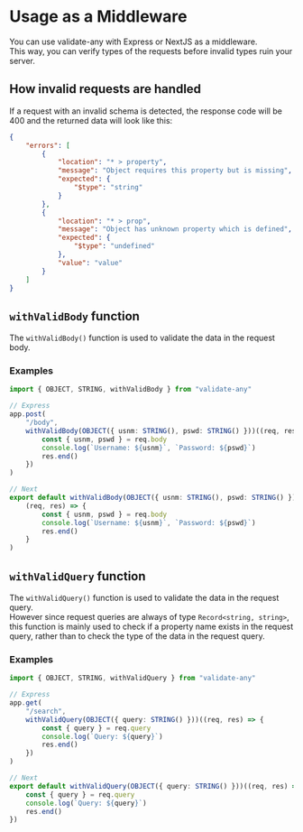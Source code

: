 # Usage as a Middleware

You can use validate-any with Express or NextJS as a middleware.<br />
This way, you can verify types of the requests before invalid types ruin your server.<br />

## How invalid requests are handled

If a request with an invalid schema is detected, the response code will be 400 and the returned data will look like this:

```json
{
	"errors": [
		{
			"location": "* > property",
			"message": "Object requires this property but is missing",
			"expected": {
				"$type": "string"
			}
		},
		{
			"location": "* > prop",
			"message": "Object has unknown property which is defined",
			"expected": {
				"$type": "undefined"
			},
			"value": "value"
		}
	]
}
```

## `withValidBody` function

The `withValidBody()` function is used to validate the data in the request body.

### Examples

```ts
import { OBJECT, STRING, withValidBody } from "validate-any"

// Express
app.post(
	"/body",
	withValidBody(OBJECT({ usnm: STRING(), pswd: STRING() }))((req, res) => {
		const { usnm, pswd } = req.body
		console.log(`Username: ${usnm}`, `Password: ${pswd}`)
		res.end()
	})
)

// Next
export default withValidBody(OBJECT({ usnm: STRING(), pswd: STRING() }))(
	(req, res) => {
		const { usnm, pswd } = req.body
		console.log(`Username: ${usnm}`, `Password: ${pswd}`)
		res.end()
	}
)
```

## `withValidQuery` function

The `withValidQuery()` function is used to validate the data in the request query.<br />
However since request queries are always of type `Record<string, string>`,
this function is mainly used to check if a property name exists in the request query,
rather than to check the type of the data in the request query.

### Examples

```ts
import { OBJECT, STRING, withValidQuery } from "validate-any"

// Express
app.get(
	"/search",
	withValidQuery(OBJECT({ query: STRING() }))((req, res) => {
		const { query } = req.query
		console.log(`Query: ${query}`)
		res.end()
	})
)

// Next
export default withValidQuery(OBJECT({ query: STRING() }))((req, res) => {
	const { query } = req.query
	console.log(`Query: ${query}`)
	res.end()
})
```
